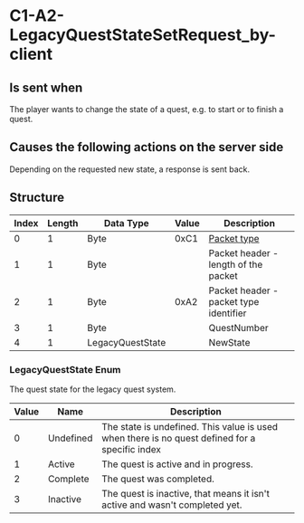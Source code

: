 # C1-A2-LegacyQuestStateSetRequest_by-client

## Is sent when

The player wants to change the state of a quest, e.g. to start or to finish a quest.

## Causes the following actions on the server side

Depending on the requested new state, a response is sent back.

## Structure

| Index | Length | Data Type | Value | Description |
|-------|--------|-----------|-------|-------------|
| 0 | 1 |   Byte   | 0xC1  | [Packet type](PacketTypes.md) |
| 1 | 1 |    Byte   |      | Packet header - length of the packet |
| 2 | 1 |    Byte   | 0xA2  | Packet header - packet type identifier |
| 3 | 1 | Byte |  | QuestNumber |
| 4 | 1 | LegacyQuestState |  | NewState |

### LegacyQuestState Enum

The quest state for the legacy quest system.

| Value | Name | Description |
|-------|------|-------------|
| 0 | Undefined | The state is undefined. This value is used when there is no quest defined for a specific index |
| 1 | Active | The quest is active and in progress. |
| 2 | Complete | The quest was completed. |
| 3 | Inactive | The quest is inactive, that means it isn't active and wasn't completed yet. |